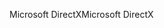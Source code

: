 <span data-ttu-id="56854-101">Microsoft DirectX</span><span class="sxs-lookup"><span data-stu-id="56854-101">Microsoft DirectX</span></span>